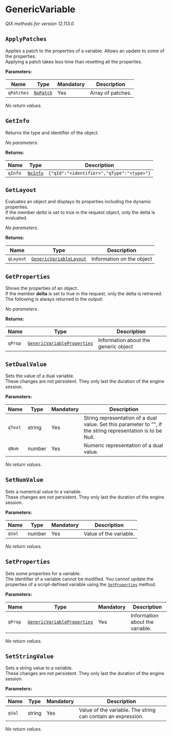 <!-- markdownlint-disable -->
# GenericVariable

_QIX methods for version 12.113.0._

## `ApplyPatches`

Applies a patch to the properties of a variable. Allows an update to some of the properties.<br>Applying a patch takes less time than resetting all the properties.

**Parameters:**

| Name | Type | Mandatory | Description |
| ---- | ---- | --------- | ----------- |
| `qPatches` | [`NxPatch`](./qix-engine-definitions.md#nxpatch) | Yes | Array of patches. |

_No return values._

## `GetInfo`

Returns the type and identifier of the object.

_No parameters._

**Returns:**

| Name | Type | Description |
| ---- | ---- | ----------- |
| `qInfo` | [`NxInfo`](./qix-engine-definitions.md#nxinfo) | `{"qId":"<identifier>","qType":"<type>"}` |

## `GetLayout`

Evaluates an object and displays its properties including the dynamic properties.<br>If the member _delta_ is set to true in the request object, only the delta is evaluated.

_No parameters._

**Returns:**

| Name | Type | Description |
| ---- | ---- | ----------- |
| `qLayout` | [`GenericVariableLayout`](./qix-engine-definitions.md#genericvariablelayout) | Information on the object |

## `GetProperties`

Shows the properties of an object.<br>If the member **delta** is set to true in the request, only the delta is retrieved. <br>The following is always returned in the output:

_No parameters._

**Returns:**

| Name | Type | Description |
| ---- | ---- | ----------- |
| `qProp` | [`GenericVariableProperties`](./qix-engine-definitions.md#genericvariableproperties) | Information about the generic object |

## `SetDualValue`

Sets the value of a dual variable.<br>These changes are not persistent. They only last the duration of the engine session.

**Parameters:**

| Name | Type | Mandatory | Description |
| ---- | ---- | --------- | ----------- |
| `qText` | string | Yes | String representation of a dual value. Set this parameter to "", if the string representation is to be Null. |
| `qNum` | number | Yes | Numeric representation of a dual value. |

_No return values._

## `SetNumValue`

Sets a numerical value to a variable.<br>These changes are not persistent. They only last the duration of the engine session.

**Parameters:**

| Name | Type | Mandatory | Description |
| ---- | ---- | --------- | ----------- |
| `qVal` | number | Yes | Value of the variable. |

_No return values._

## `SetProperties`

Sets some properties for a variable.<br>The identifier of a variable cannot be modified. You cannot update the properties of a script-defined variable using the [`SetProperties`](#setproperties) method. 

**Parameters:**

| Name | Type | Mandatory | Description |
| ---- | ---- | --------- | ----------- |
| `qProp` | [`GenericVariableProperties`](./qix-engine-definitions.md#genericvariableproperties) | Yes | Information about the variable. |

_No return values._

## `SetStringValue`

Sets a string value to a variable.<br>These changes are not persistent. They only last the duration of the engine session.

**Parameters:**

| Name | Type | Mandatory | Description |
| ---- | ---- | --------- | ----------- |
| `qVal` | string | Yes | Value of the variable. The string can contain an expression. |

_No return values._
